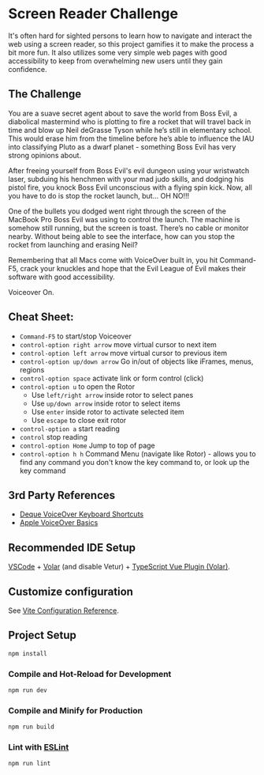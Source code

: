 # Screen Reader Challenge

It's often hard for sighted persons to learn how to navigate and interact the web using a screen reader, so this project gamifies it to make the process a bit more fun. It also utilizes some very simple web pages with good accessibility to keep from overwhelming new users until they gain confidence.

## The Challenge

You are a suave secret agent about to save the world from Boss Evil, a diabolical mastermind who is plotting to fire a rocket that will travel back in time and blow up Neil deGrasse Tyson while he’s still in elementary school. This would erase him from the timeline before he’s able to influence the IAU into classifying Pluto as a dwarf planet - something Boss Evil has very strong opinions about.

After freeing yourself from Boss Evil's evil dungeon using your wristwatch laser, subduing his henchmen with your mad judo skills, and dodging his pistol fire, you knock Boss Evil unconscious with a flying spin kick. Now, all you have to do is stop the rocket launch, but... OH NO!!!

One of the bullets you dodged went right through the screen of the MacBook Pro Boss Evil was using to control the launch. The machine is somehow still running, but the screen is toast. There’s no cable or monitor nearby. Without being able to see the interface, how can you stop the rocket from launching and erasing Neil?

Remembering that all Macs come with VoiceOver built in, you hit Command-F5, crack your knuckles and hope that the Evil League of Evil makes their software with good accessibility.

Voiceover On.

## Cheat Sheet:

- `Command-F5` to start/stop Voiceover
- `control-option right arrow` move virtual cursor to next item
- `control-option left arrow` move virtual cursor to previous item
- `control-option up/down arrow` Go in/out of objects like iFrames, menus, regions
- `control-option space` activate link or form control (click)
- `control-option u` to open the Rotor
  - Use `left/right arrow` inside rotor to select panes
  - Use `up/down arrow` inside rotor to select items
  - Use `enter` inside rotor to activate selected item
  - Use `escape` to close exit rotor
- `control-option a` start reading
- `control` stop reading
- `control-option Home` Jump to top of page
- `control-option h h` Command Menu (navigate like Rotor) - allows you to find any command you don't know the key command to, or look up the key command

## 3rd Party References

- [Deque VoiceOver Keyboard Shortcuts](https://dequeuniversity.com/screenreaders/voiceover-keyboard-shortcuts#vo-mac-basics)
- [Apple VoiceOver Basics](https://www.apple.com/voiceover/info/guide/_1124.html)

## Recommended IDE Setup

[VSCode](https://code.visualstudio.com/) + [Volar](https://marketplace.visualstudio.com/items?itemName=Vue.volar) (and disable Vetur) + [TypeScript Vue Plugin (Volar)](https://marketplace.visualstudio.com/items?itemName=Vue.vscode-typescript-vue-plugin).

## Customize configuration

See [Vite Configuration Reference](https://vitejs.dev/config/).

## Project Setup

```sh
npm install
```

### Compile and Hot-Reload for Development

```sh
npm run dev
```

### Compile and Minify for Production

```sh
npm run build
```

### Lint with [ESLint](https://eslint.org/)

```sh
npm run lint
```

